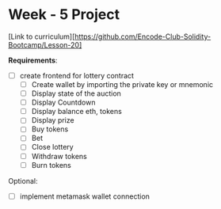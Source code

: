 # Week - 5 Project

[Link to curriculum][https://github.com/Encode-Club-Solidity-Bootcamp/Lesson-20]

**Requirements**:

- [ ] create frontend for lottery contract
  - [ ] Create wallet by importing the private key or mnemonic
  - [ ] Display state of the auction
  - [ ] Display Countdown
  - [ ] Display balance eth, tokens
  - [ ] Display prize
  - [ ] Buy tokens
  - [ ] Bet
  - [ ] Close lottery
  - [ ] Withdraw tokens
  - [ ] Burn tokens

Optional:

- [ ] implement metamask wallet connection
